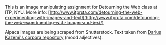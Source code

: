 This is an image manipulating assignment for Detourning the Web class at ITP, NYU.
More info: [http://www.itpruta.com/detourning-the-web-experimenting-with-images-and-text/](http://www.itpruta.com/detourning-the-web-experimenting-with-images-and-text/)

Alpaca images are being scraped from Shutterstock.
Text taken from [Darius Kazemi's corpora repository](https://github.com/dariusk/corpora) (mood adjectives).
